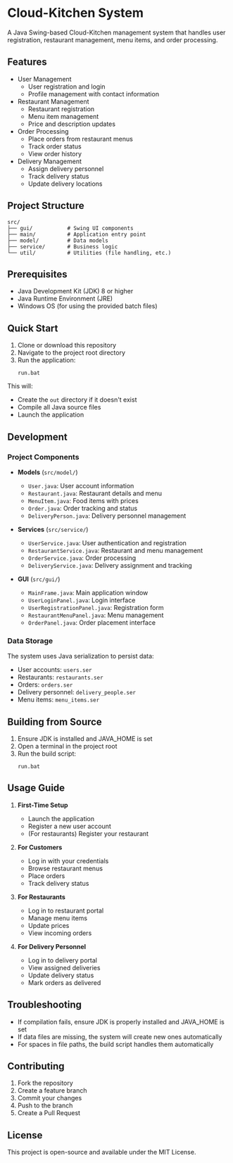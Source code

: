 # Cloud-Kitchen System

A Java Swing-based Cloud-Kitchen management system that handles user registration, restaurant management, menu items, and order processing.

## Features

- User Management
  - User registration and login
  - Profile management with contact information
- Restaurant Management
  - Restaurant registration
  - Menu item management
  - Price and description updates
- Order Processing
  - Place orders from restaurant menus
  - Track order status
  - View order history
- Delivery Management
  - Assign delivery personnel
  - Track delivery status
  - Update delivery locations

## Project Structure

```
src/
├── gui/           # Swing UI components
├── main/          # Application entry point
├── model/         # Data models
├── service/       # Business logic
└── util/          # Utilities (file handling, etc.)
```

## Prerequisites

- Java Development Kit (JDK) 8 or higher
- Java Runtime Environment (JRE)
- Windows OS (for using the provided batch files)

## Quick Start

1. Clone or download this repository
2. Navigate to the project root directory
3. Run the application:
   ```batch
   run.bat
   ```

This will:
- Create the `out` directory if it doesn't exist
- Compile all Java source files
- Launch the application

## Development

### Project Components

- **Models** (`src/model/`)
  - `User.java`: User account information
  - `Restaurant.java`: Restaurant details and menu
  - `MenuItem.java`: Food items with prices
  - `Order.java`: Order tracking and status
  - `DeliveryPerson.java`: Delivery personnel management

- **Services** (`src/service/`)
  - `UserService.java`: User authentication and registration
  - `RestaurantService.java`: Restaurant and menu management
  - `OrderService.java`: Order processing
  - `DeliveryService.java`: Delivery assignment and tracking

- **GUI** (`src/gui/`)
  - `MainFrame.java`: Main application window
  - `UserLoginPanel.java`: Login interface
  - `UserRegistrationPanel.java`: Registration form
  - `RestaurantMenuPanel.java`: Menu management
  - `OrderPanel.java`: Order placement interface

### Data Storage

The system uses Java serialization to persist data:
- User accounts: `users.ser`
- Restaurants: `restaurants.ser`
- Orders: `orders.ser`
- Delivery personnel: `delivery_people.ser`
- Menu items: `menu_items.ser`

## Building from Source

1. Ensure JDK is installed and JAVA_HOME is set
2. Open a terminal in the project root
3. Run the build script:
   ```batch
   run.bat
   ```

## Usage Guide

1. **First-Time Setup**
   - Launch the application
   - Register a new user account
   - (For restaurants) Register your restaurant

2. **For Customers**
   - Log in with your credentials
   - Browse restaurant menus
   - Place orders
   - Track delivery status

3. **For Restaurants**
   - Log in to restaurant portal
   - Manage menu items
   - Update prices
   - View incoming orders

4. **For Delivery Personnel**
   - Log in to delivery portal
   - View assigned deliveries
   - Update delivery status
   - Mark orders as delivered

## Troubleshooting

- If compilation fails, ensure JDK is properly installed and JAVA_HOME is set
- If data files are missing, the system will create new ones automatically
- For spaces in file paths, the build script handles them automatically

## Contributing

1. Fork the repository
2. Create a feature branch
3. Commit your changes
4. Push to the branch
5. Create a Pull Request

## License

This project is open-source and available under the MIT License.
